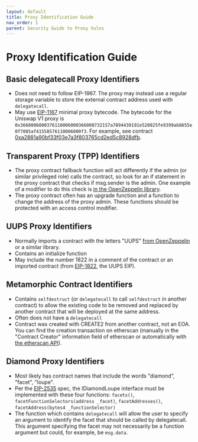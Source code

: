 ```yaml
---
layout: default
title: Proxy Identification Guide
nav_order: 1
parent: Security Guide to Proxy Vulns
---
```


# Proxy Identification Guide

## Basic delegatecall Proxy Identifiers

- Does not need to follow EIP-1967. The proxy may instead use a regular storage variable to store the external contract address used with `delegatecall`.
- May use [EIP-1167](https://eips.ethereum.org/EIPS/eip-1167) minimal proxy bytecode. The bytecode for the Uniswap V1 proxy is `0x3660006000376110006000366000732157a7894439191e520825fe9399ab8655e0f7085af41558576110006000f3`. For example, see contract [0xa2881a90bf33f03e7a3f803765cd2ed5c8928dfb](https://etherscan.io/address/0xa2881a90bf33f03e7a3f803765cd2ed5c8928dfb#code).

## Transparent Proxy (TPP) Identifiers

- The proxy contract fallback function will act differently if the admin (or similar privileged role) calls the contract, so look for an if statement in the proxy contract that checks if msg.sender is the admin. One example of a modifier to do this check is [in the OpenZeppelin library](https://github.com/OpenZeppelin/openzeppelin-contracts/blob/master/contracts/proxy/transparent/TransparentUpgradeableProxy.sol#L45-L51).
- The proxy contract often has an upgrade function and a function to change the address of the proxy admin. These functions should be protected with an access control modifier.

## UUPS Proxy Identifiers

- Normally imports a contract with the letters "UUPS" [from OpenZeppelin](https://github.com/OpenZeppelin/openzeppelin-contracts/blob/master/contracts/proxy/utils/UUPSUpgradeable.sol) or a similar library.
- Contains an initialize function
- May include the number 1822 in a comment of the contract or an imported contract (from [EIP-1822](https://eips.ethereum.org/EIPS/eip-1822), the UUPS EIP).

## Metamorphic Contract Identifiers

- Contains `selfdestruct` (or `delegatecall` to call `selfdestruct` in another contract) to allow the existing code to be removed and replaced by another contract that will be deployed at the same address.
- Often does not have a `delegatecall`
- Contract was created with CREATE2 from another contract, not an EOA. You can find the creation transaction on etherscan (manually in the "Contract Creator" information field of etherscan or automatically with [the etherscan API](https://docs.etherscan.io/api-endpoints/contracts#get-contract-creator-and-creation-tx-hash)).

## Diamond Proxy Identifiers

- Most likely has contract names that include the words "diamond", "facet", "loupe".
- Per the [EIP-2535](https://eips.ethereum.org/EIPS/eip-2535) spec, the IDiamondLoupe interface must be implemented with these four functions: `facets()`, `facetFunctionSelectors(address _facet)`, `facetAddresses()`, `facetAddress(bytes4 _functionSelector)`
- The function which contains `delegatecall` will allow the user to specify an argument to identify the facet that should be called by delegatecall. This argument specifying the facet may not necessarily be a function argument but could, for example, be `msg.data`.
